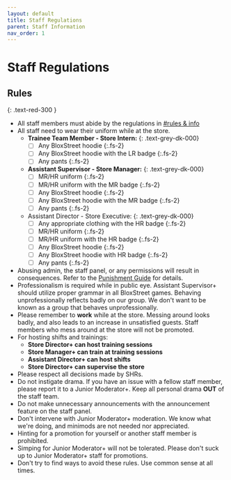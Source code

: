 ```yaml
---
layout: default
title: Staff Regulations
parent: Staff Information
nav_order: 1
---
```


# Staff Regulations 

## Rules
{: .text-red-300 } 
* All staff members must abide by the regulations in [#rules & info](https://discord.gg/bloxstreet)
* All staff need to wear their uniform while at the store.
  * **Trainee Team Member - Store Intern:**
  {: .text-grey-dk-000}
      - [ ] Any BloxStreet hoodie
      {:.fs-2}
      - [ ] Any BloxStreet hoodie with the LR badge
      {:.fs-2}
      - [ ] Any pants
      {:.fs-2}
  * **Assistant Supervisor - Store Manager:**
  {: .text-grey-dk-000}
      - [ ] MR/HR uniform
      {:.fs-2}
      - [ ] MR/HR uniform with the MR badge
      {:.fs-2}
      - [ ] Any BloxStreet hoodie
      {:.fs-2}
      - [ ] Any BloxStreet hoodie with the MR badge
      {:.fs-2}
      - [ ] Any pants
      {:.fs-2}
  * Assistant Director - Store Executive:
  {: .text-grey-dk-000}
      - [ ] Any appropriate clothing with the HR badge
      {:.fs-2}
      - [ ] MR/HR uniform
      {:.fs-2}
      - [ ] MR/HR uniform with the HR badge
      {:.fs-2}
      - [ ] Any BloxStreet hoodie
      {:.fs-2}
      - [ ] Any BloxStreet hoodie with HR badge
      {:.fs-2}
      - [ ] Any pants
      {:.fs-2}
* Abusing admin, the staff panel, or any permissions will result in consequences. Refer to the [Punishment Guide](https://support.bloxstreet.store/guides/punishment-guide.html) for details. 
* Professionalism is required while in public eye. Assistant Supervisor+ should utilize proper grammar in all BloxStreet games. Behaving unprofessionally reflects badly on our group. We don't want to be known as a group that behaves unprofessionally.
* Please remember to **work** while at the store. Messing around looks badly, and also leads to an increase in unsatisfied guests. Staff members who mess around at the store will not be promoted.
* For hosting shifts and trainings:
  *  **Store Director+ can host training sessions**
  *  **Store Manager+ can train at training sessions**
  *  **Assistant Director+ can host shifts**
  *  **Store Director+ can supervise the store**
* Please respect all decisions made by SHRs.
* Do not instigate drama. If you have an issue with a fellow staff member, please report it to a Junior Moderator+. Keep all personal drama **OUT** of the staff team.
* Do not make unnecessary announcements with the announcement feature on the staff panel.
* Don't intervene with Junior Moderator+ moderation. We know what we're doing, and minimods are not needed nor appreciated.
* Hinting for a promotion for yourself or another staff member is prohibited.
* Simping for Junior Moderator+ will not be tolerated. Please don't suck up to Junior Moderator+ staff for promotions.
* Don't try to find ways to avoid these rules. Use common sense at all times.
